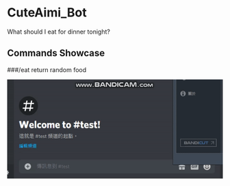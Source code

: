 # CuteAimi_Bot
What should I eat for dinner tonight?
## Commands Showcase
###/eat
    return random food

![image](https://github.com/eswork54/CuteAimi_Bot/blob/master/eat.gif)

